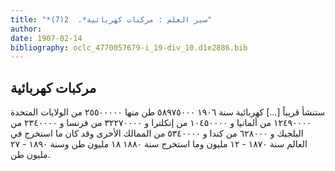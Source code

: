 ```yaml
---
title: "*سير العلم : مركبات كهربائية*.  2(7)"
author: 
date: 1907-02-14
bibliography: oclc_4770057679-i_19-div_10.d1e2886.bib
---
```




##  مركبات كهربائية 


 ستنشأ قريباً  [...]  كهربائية سنة  ١٩٠٦  ٥٨٩٧٥٠٠٠  طن منها  ٢٥٥٠٠٠٠٠  من الولايات المتحدة  ١٢٤٩٠٠٠٠  من ألمانيا و  ١٠٤٥٠٠٠٠  من إنكلترا و  ٣٢٢٧٠٠٠٠   من فرنسا و  ٢٣٤٠٠٠٠  من البلجيك و  ٦٢٨٠٠٠  من كندا و  ٥٣٤٠٠٠٠  من الممالك الأخرى وقد كان ما استخرج في العالم سنة  ١٨٧٠  -  ١٢  مليون وما استخرج سنة  ١٨٨٠  ١٨  مليون طن وسنة  ١٨٩٠  -  ٢٧  مليون طن. 
